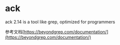 # ack

ack 2.14 is a tool like grep, optimized for programmers

参考文档[https://beyondgrep.com/documentation/](https://beyondgrep.com/documentation/)